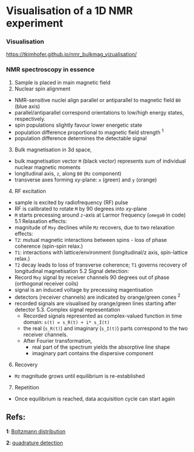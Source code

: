 # Visualisation of a 1D NMR experiment

### Visualisation

https://tkimhofer.github.io/nmr_bulkmag_vizualisation/

### NMR spectroscopy in essence
1. Sample is placed in main magnetic field
2. Nuclear spin alignment
  - NMR-sensitive nuclei align parallel or antiparallel to magnetic field `B0` (blue axis)
  - parallel/antiparallel correspond orientations to low/high energy states, respectively.
  - spin populations slightly favour lower energetic state
  - population difference proportional to magnetic field strength <sup id="boltz">1</sup>
  - population difference determines the detectable signal
3. Bulk magnetisation in 3d space,
  - bulk magnetisation vector `M` (black vector) represents sum of individual nuclear magnetic moments
  - longitudinal axis, `z`,  along `B0` (`Mz` component)
  - transverse axes forming xy-plane: `x` (green) and `y` (orange) 
4. RF excitation
  - sample is excited by radiofrequency (RF) pulse
  - RF is calibrated to rotate `M` by 90 degrees into xy-plane
  - `M` starts precessing around `z`-axis at Larmor frequency (`omega0` in code)
5.1 Relaxation effects:
  - magnitude of `Mxy` declines while `Mz` recovers, due to two relaxation effects:
  - `T2`: mutual magnetic interactions between spins - loss of phase coherence (spin-spin relax.)
  - `T1`: interactions with lattice/environment (longitudinal/z axis, spin-lattice relax.)
  - `T2` decay leads to loss of transverse coherence; `T1` governs recovery of longitudinal magnetisation
5.2 Signal detection:
  - Record `Mxy` signal by receiver channels 90 degrees out of phase (orthogonal receiver coils)
  - signal is an induced voltage by precessing magentisation
  - detectors (receiver channels) are indicated by orange/green cones <sup id="quad">2</sup>
  - recorded signals are visualised by orange/green lines starting after detector
5.3. Complex signal representation
    - Recorded signals represented as complex-valued function in time domain: `s(t) = s_R(t) + i* s_I(t)`
    - the real (`s_R(t)`) and imaginary (`s_I(t)`) parts correspond to the two receiver channels.
    - After Fourier transformation,
        - real part of the spectrum yields the absorptive line shape
        - imaginary part contains the dispersive component
6. Recovery
  - `Mz` magnitude grows until equilibrium is re-established
7. Repetition 
  - Once equilibrium is reached, data acquisition cycle can start again


## Refs:

<b id="quad">1</b>: [Boltzmann distribution](https://magnetic-resonance.org/ch/02-03.html)

<b id="quad">2</b>: [quadrature detection](https://en.wikipedia.org/wiki/In-phase_and_quadrature_components)
